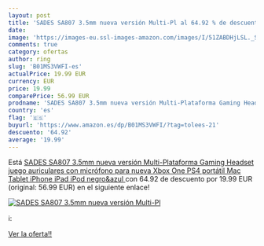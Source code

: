```yaml
---
layout: post
title: 'SADES SA807 3.5mm nueva versión Multi-Pl al 64.92 % de descuento'
date: 
image: 'https://images-eu.ssl-images-amazon.com/images/I/51ZABDHjLSL._SL200_.jpg'
comments: true
category: ofertas
author: ring
slug: 'B01MS3VWFI-es'
actualPrice: 19.99 EUR
currency: EUR
price: 19.99
comparePrice: 56.99 EUR
prodname: 'SADES SA807 3.5mm nueva versión Multi-Plataforma Gaming Headset juego auriculares con micrófono para nueva Xbox One PS4 portátil Mac Tablet iPhone iPad iPod  negro&azul '
country: 'es'
flag: '🇪🇸'
buyurl: 'https://www.amazon.es/dp/B01MS3VWFI/?tag=tolees-21'
descuento: '64.92'
average: '19.99'
---
```


Está [SADES SA807 3.5mm nueva versión Multi-Plataforma Gaming Headset juego auriculares con micrófono para nueva Xbox One PS4 portátil Mac Tablet iPhone iPad iPod  negro&azul ](https://www.amazon.es/dp/B01MS3VWFI/?tag=tolees-21) con 64.92 de descuento por 19.99 EUR (original: 56.99 EUR) en el siguiente enlace!

[![SADES SA807 3.5mm nueva versión Multi-Pl](https://images-eu.ssl-images-amazon.com/images/I/51ZABDHjLSL._SL200_.jpg)](https://www.amazon.es/dp/B01MS3VWFI/?tag=tolees-21)

ℹ️:


[Ver la oferta!!](https://www.amazon.es/dp/B01MS3VWFI/?tag=tolees-21)
